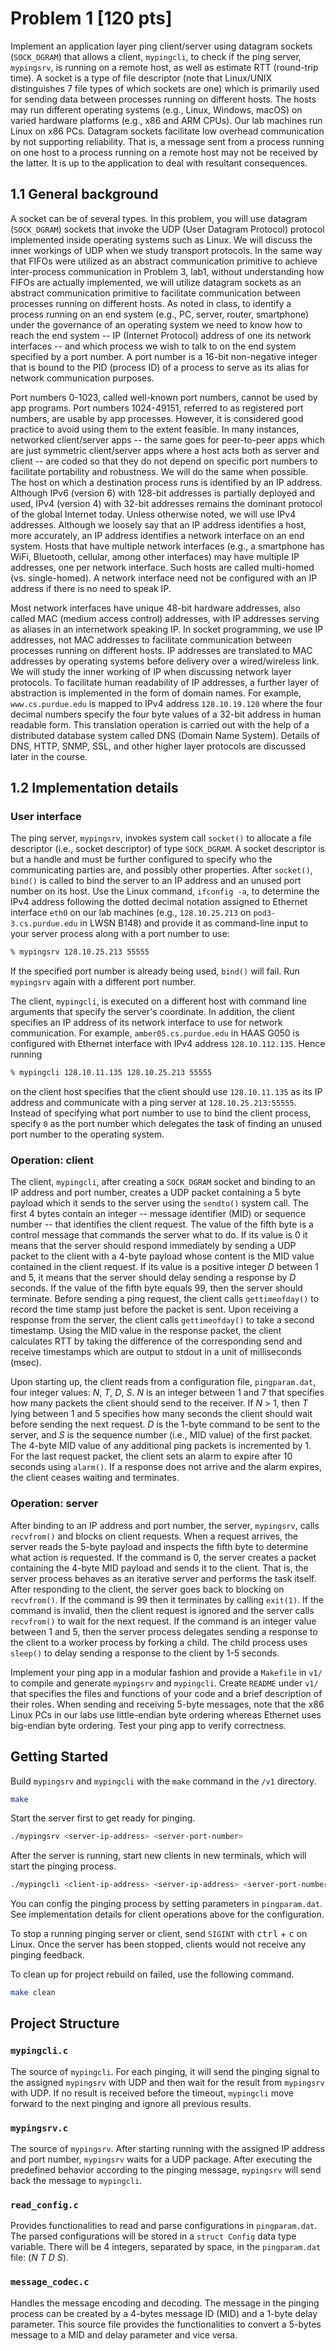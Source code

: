 # Problem 1 [120 pts]

Implement an application layer ping client/server using datagram sockets
(`SOCK_DGRAM`) that allows a client, `mypingcli`, to check if the ping server,
`mypingsrv`, is running on a remote host, as well as estimate RTT (round-trip
time). A socket is a type of file descriptor (note that Linux/UNIX distinguishes
7 file types of which sockets are one) which is primarily used for sending data
between processes running on different hosts. The hosts may run different
operating systems (e.g., Linux, Windows, macOS) on varied hardware platforms
(e.g., x86 and ARM CPUs). Our lab machines run Linux on x86 PCs. Datagram
sockets facilitate low overhead communication by not supporting reliability.
That is, a message sent from a process running on one host to a process running
on a remote host may not be received by the latter. It is up to the application
to deal with resultant consequences.

## 1.1 General background

A socket can be of several types. In this problem, you will use datagram
(`SOCK_DGRAM`) sockets that invoke the UDP (User Datagram Protocol) protocol
implemented inside operating systems such as Linux. We will discuss the inner
workings of UDP when we study transport protocols. In the same way that FIFOs
were utilized as an abstract communication primitive to achieve inter-process
communication in Problem 3, lab1, without understanding how FIFOs are actually
implemented, we will utilize datagram sockets as an abstract communication
primitive to facilitate communication between processes running on different
hosts. As noted in class, to identify a process running on an end system (e.g.,
PC, server, router, smartphone) under the governance of an operating system we
need to know how to reach the end system -- IP (Internet Protocol) address of
one its network interfaces -- and which process we wish to talk to on the end
system specified by a port number. A port number is a 16-bit non-negative
integer that is bound to the PID (process ID) of a process to serve as its alias
for network communication purposes.

Port numbers 0-1023, called well-known port numbers, cannot be used by app
programs. Port numbers 1024-49151, referred to as registered port numbers, are
usable by app processes. However, it is considered good practice to avoid using
them to the extent feasible. In many instances, networked client/server apps --
the same goes for peer-to-peer apps which are just symmetric client/server apps
where a host acts both as server and client -- are coded so that they do not
depend on specific port numbers to facilitate portability and robustness. We
will do the same when possible. The host on which a destination process runs is
identified by an IP address. Although IPv6 (version 6) with 128-bit addresses is
partially deployed and used, IPv4 (version 4) with 32-bit addresses remains the
dominant protocol of the global Internet today. Unless otherwise noted, we will
use IPv4 addresses. Although we loosely say that an IP address identifies a
host, more accurately, an IP address identifies a network interface on an end
system. Hosts that have multiple network interfaces (e.g., a smartphone has
WiFi, Bluetooth, cellular, among other interfaces) may have multiple IP
addresses, one per network interface. Such hosts are called multi-homed (vs.
single-homed). A network interface need not be configured with an IP address if
there is no need to speak IP.

Most network interfaces have unique 48-bit hardware addresses, also called MAC
(medium access control) addresses, with IP addresses serving as aliases in an
internetwork speaking IP. In socket programming, we use IP addresses, not MAC
addresses to facilitate communication between processes running on different
hosts. IP addresses are translated to MAC addresses by operating systems before
delivery over a wired/wireless link. We will study the inner working of IP when
discussing network layer protocols. To facilitate human readability of IP
addresses, a further layer of abstraction is implemented in the form of domain
names. For example, `www.cs.purdue.edu` is mapped to IPv4 address
`128.10.19.120` where the four decimal numbers specify the four byte values of a
32-bit address in human readable form. This translation operation is carried out
with the help of a distributed database system called DNS (Domain Name System).
Details of DNS, HTTP, SNMP, SSL, and other higher layer protocols are discussed
later in the course.

## 1.2 Implementation details

### User interface

The ping server, `mypingsrv`, invokes system call `socket()` to allocate a file
descriptor (i.e., socket descriptor) of type `SOCK_DGRAM`. A socket descriptor
is but a handle and must be further configured to specify who the communicating
parties are, and possibly other properties. After `socket()`, `bind()` is called
to bind the server to an IP address and an unused port number on its host. Use
the Linux command, `ifconfig -a`, to determine the IPv4 address following the
dotted decimal notation assigned to Ethernet interface `eth0` on our lab
machines (e.g., `128.10.25.213` on `pod3-3.cs.purdue.edu` in LWSN B148) and
provide it as command-line input to your server process along with a port number
to use:

```sh
% mypingsrv 128.10.25.213 55555
```

If the specified port number is already being used, `bind()` will fail. Run
`mypingsrv` again with a different port number.

The client, `mypingcli`, is executed on a different host with command line
arguments that specify the server's coordinate. In addition, the client
specifies an IP address of its network interface to use for network
communication. For example, `amber05.cs.purdue.edu` in HAAS G050 is configured
with Ethernet interface with IPv4 address `128.10.112.135`. Hence running

```sh
% mypingcli 128.10.11.135 128.10.25.213 55555
```

on the client host specifies that the client should use `128.10.11.135` as its
IP address and communicate with a ping server at `128.10.25.213:55555`. Instead
of specifying what port number to use to bind the client process, specify `0` as
the port number which delegates the task of finding an unused port number to the
operating system.

### Operation: client

The client, `mypingcli`, after creating a `SOCK_DGRAM` socket and binding to an
IP address and port number, creates a UDP packet containing a 5 byte payload
which it sends to the server using the `sendto()` system call. The first 4 bytes
contain an integer -- message identifier (MID) or sequence number -- that
identifies the client request. The value of the fifth byte is a control message
that commands the server what to do. If its value is 0 it means that the server
should respond immediately by sending a UDP packet to the client with a 4-byte
payload whose content is the MID value contained in the client request. If its
value is a positive integer _D_ between 1 and 5, it means that the server should
delay sending a response by _D_ seconds. If the value of the fifth byte equals
99, then the server should terminate. Before sending a ping request, the client
calls `gettimeofday()` to record the time stamp just before the packet is sent.
Upon receiving a response from the server, the client calls `gettimeofday()` to
take a second timestamp. Using the MID value in the response packet, the client
calculates RTT by taking the difference of the corresponding send and receive
timestamps which are output to stdout in a unit of milliseconds (msec).

Upon starting up, the client reads from a configuration file, `pingparam.dat`,
four integer values: _N_, _T_, _D_, _S_. _N_ is an integer between 1 and 7 that
specifies how many packets the client should send to the receiver. If _N_ > 1,
then _T_ lying between 1 and 5 specifies how many seconds the client should wait
before sending the next request. _D_ is the 1-byte command to be sent to the
server, and _S_ is the sequence number (i.e., MID value) of the first packet.
The 4-byte MID value of any additional ping packets is incremented by 1. For the
last request packet, the client sets an alarm to expire after 10 seconds using
`alarm()`. If a response does not arrive and the alarm expires, the client
ceases waiting and terminates.

### Operation: server

After binding to an IP address and port number, the server, `mypingsrv`, calls
`recvfrom()` and blocks on client requests. When a request arrives, the server
reads the 5-byte payload and inspects the fifth byte to determine what action is
requested. If the command is 0, the server creates a packet containing the
4-byte MID payload and sends it to the client. That is, the server process
behaves as an iterative server and performs the task itself. After responding to
the client, the server goes back to blocking on `recvfrom()`. If the command is
99 then it terminates by calling `exit(1)`. If the command is invalid, then the
client request is ignored and the server calls `recvfrom()` to wait for the next
request. If the command is an integer value between 1 and 5, then the server
process delegates sending a response to the client to a worker process by
forking a child. The child process uses `sleep()` to delay sending a response to
the client by 1-5 seconds.

Implement your ping app in a modular fashion and provide a `Makefile` in `v1/`
to compile and generate `mypingsrv` and `mypingcli`. Create `README` under `v1/`
that specifies the files and functions of your code and a brief description of
their roles. When sending and receiving 5-byte messages, note that the x86 Linux
PCs in our labs use little-endian byte ordering whereas Ethernet uses big-endian
byte ordering. Test your ping app to verify correctness.

## Getting Started

Build `mypingsrv` and `mypingcli` with the `make` command in the `/v1`
directory.

```sh
make
```

Start the server first to get ready for pinging.

```sh
./mypingsrv <server-ip-address> <server-port-number>
```

After the server is running, start new clients in new terminals, which will
start the pinging process.

```sh
./mypingcli <client-ip-address> <server-ip-address> <server-port-number>
```

You can config the pinging process by setting parameters in `pingparam.dat`. See
implementation details for client operations above for the configuration.

To stop a running pinging server or client, send `SIGINT` with <kbd>ctrl</kbd> +
<kbd>c</kbd> on Linux. Once the server has been stopped, clients would not
receive any pinging feedback.

To clean up for project rebuild on failed, use the following command.

```sh
make clean
```

## Project Structure

### `mypingcli.c`

The source of `mypingcli`. For each pinging, it will send the pinging signal to
the assigned `mypingsrv` with UDP and then wait for the result from `mypingsrv`
with UDP. If no result is received before the timeout, `mypingcli` move forward
to the next pinging and ignore all previous results.

### `mypingsrv.c`

The source of `mypingsrv`. After starting running with the assigned IP address
and port number, `mypingsrv` waits for a UDP package. After executing the
predefined behavior according to the pinging message, `mypingsrv` will send back
the message to `mypingcli`.

### `read_config.c`

Provides functionalities to read and parse configurations in `pingparam.dat`.
The parsed configurations will be stored in a `struct Config` data type
variable. There will be 4 integers, separated by space, in the `pingparam.dat`
file: (_N_ _T_ _D_ _S_).

### `message_codec.c`

Handles the message encoding and decoding. The message in the pinging process
can be created by a 4-bytes message ID (MID) and a 1-byte delay parameter. This
source file provides the functionalities to convert a 5-bytes message to a MID
and delay parameter and vice versa.
